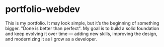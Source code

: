 # portfolio-webdev
This is my portfolio. It may look simple, but it’s the beginning of something bigger. "Done is better than perfect". My goal is to build a solid foundation and keep evolving it over time — adding new skills, improving the design, and modernizing it as I grow as a developer.
